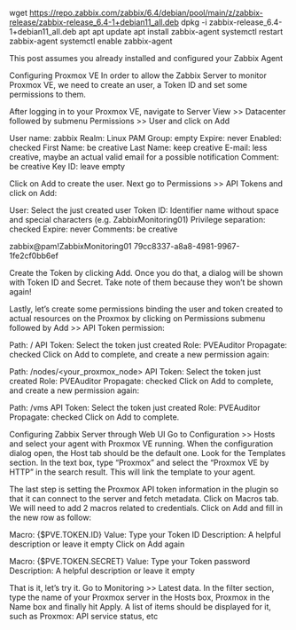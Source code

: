 wget https://repo.zabbix.com/zabbix/6.4/debian/pool/main/z/zabbix-release/zabbix-release_6.4-1+debian11_all.deb
dpkg -i zabbix-release_6.4-1+debian11_all.deb
apt apt update
apt install zabbix-agent
systemctl restart zabbix-agent
systemctl enable zabbix-agent


This post assumes you already installed and configured your Zabbix Agent


Configuring Proxmox VE
In order to allow the Zabbix Server to monitor Proxmox VE, we need to create an user, a Token ID and set some permissions to them.

After logging in to your Proxmox VE, navigate to Server View >> Datacenter followed by submenu Permissions >> User and click on Add

User name: zabbix
Realm: Linux PAM
Group: empty
Expire: never
Enabled: checked
First Name: be creative
Last Name: keep creative
E-mail: less creative, maybe an actual valid email for a possible notification
Comment: be creative
Key ID: leave empty


Click on Add to create the user. Next go to Permissions >> API Tokens and click on Add:

User: Select the just created user
Token ID: Identifier name without space and special characters (e.g. ZabbixMonitoring01)
Privilege separation: checked
Expire: never
Comments: be creative

zabbix@pam!ZabbixMonitoring01
79cc8337-a8a8-4981-9967-1fe2cf0bb6ef


Create the Token by clicking Add. Once you do that, a dialog will be shown with Token ID and Secret. Take note of them because they won’t be shown again!

Lastly, let’s create some permissions binding the user and token created to actual resources on the Proxmox by clicking on Permissions submenu followed by Add >> API Token permission:

Path: /
API Token: Select the token just created
Role: PVEAuditor
Propagate: checked
Click on Add to complete, and create a new permission again:

Path: /nodes/<your_proxmox_node>
API Token: Select the token just created
Role: PVEAuditor
Propagate: checked
Click on Add to complete, and create a new permission again:

Path: /vms
API Token: Select the token just created
Role: PVEAuditor
Propagate: checked
Click on Add to complete.

Configuring Zabbix Server through Web UI
Go to Configuration >> Hosts and select your agent with Proxmox VE running. When the configuration dialog open, the Host tab should be the default one. Look for the Templates section. In the text box, type “Proxmox” and select the “Proxmox VE by HTTP” in the search result. This will link the template to your agent.

The last step is setting the Proxmox API token information in the plugin so that it can connect to the server and fetch metadata. Click on Macros tab. We will need to add 2 macros related to credentials. Click on Add and fill in the new row as follow:

Macro: {$PVE.TOKEN.ID}
Value: Type your Token ID
Description: A helpful description or leave it empty
Click on Add again

Macro: {$PVE.TOKEN.SECRET}
Value: Type your Token password
Description: A helpful description or leave it empty


That is it, let’s try it. Go to Monitoring >> Latest data. In the filter section, type the name of your Proxmox server in the Hosts box, Proxmox in the Name box and finally hit Apply. A list of items should be displayed for it, such as Proxmox: API service status, etc

